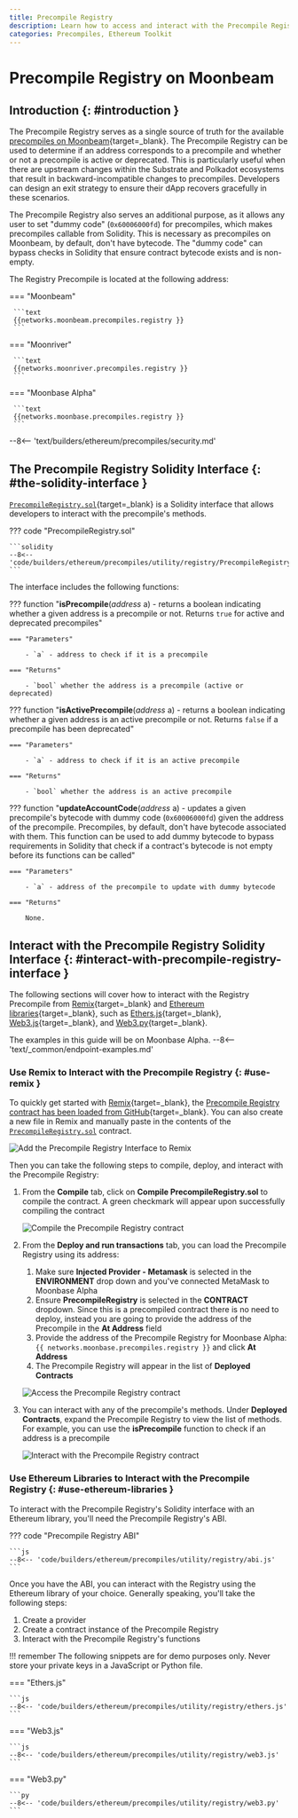 ```yaml
---
title: Precompile Registry
description: Learn how to access and interact with the Precompile Registry on Moonbeam, which can be used to check if a given address is a precompile and if it is supported.
categories: Precompiles, Ethereum Toolkit
---
```


# Precompile Registry on Moonbeam

## Introduction {: #introduction }

The Precompile Registry serves as a single source of truth for the available [precompiles on Moonbeam](/builders/ethereum/precompiles/overview/){target=\_blank}. The Precompile Registry can be used to determine if an address corresponds to a precompile and whether or not a precompile is active or deprecated. This is particularly useful when there are upstream changes within the Substrate and Polkadot ecosystems that result in backward-incompatible changes to precompiles. Developers can design an exit strategy to ensure their dApp recovers gracefully in these scenarios.

The Precompile Registry also serves an additional purpose, as it allows any user to set "dummy code" (`0x60006000fd`) for precompiles, which makes precompiles callable from Solidity. This is necessary as precompiles on Moonbeam, by default, don't have bytecode. The "dummy code" can bypass checks in Solidity that ensure contract bytecode exists and is non-empty.

The Registry Precompile is located at the following address:

=== "Moonbeam"

     ```text
     {{networks.moonbeam.precompiles.registry }}
     ```

=== "Moonriver"

     ```text
     {{networks.moonriver.precompiles.registry }}
     ```

=== "Moonbase Alpha"

     ```text
     {{networks.moonbase.precompiles.registry }}
     ```

--8<-- 'text/builders/ethereum/precompiles/security.md'

## The Precompile Registry Solidity Interface {: #the-solidity-interface }

[`PrecompileRegistry.sol`](https://github.com/moonbeam-foundation/moonbeam/blob/master/precompiles/precompile-registry/PrecompileRegistry.sol){target=\_blank} is a Solidity interface that allows developers to interact with the precompile's methods.

??? code "PrecompileRegistry.sol"

    ```solidity
    --8<-- 'code/builders/ethereum/precompiles/utility/registry/PrecompileRegistry.sol'
    ```

The interface includes the following functions:

??? function "**isPrecompile**(*address* a) - returns a boolean indicating whether a given address is a precompile or not. Returns `true` for active and deprecated precompiles"

    === "Parameters"

        - `a` - address to check if it is a precompile

    === "Returns"

        - `bool` whether the address is a precompile (active or deprecated)

??? function "**isActivePrecompile**(*address* a) - returns a boolean indicating whether a given address is an active precompile or not. Returns `false` if a precompile has been deprecated"

    === "Parameters"

        - `a` - address to check if it is an active precompile

    === "Returns"

        - `bool` whether the address is an active precompile

??? function "**updateAccountCode**(*address* a) - updates a given precompile's bytecode with dummy code (`0x60006000fd`) given the address of the precompile. Precompiles, by default, don't have bytecode associated with them. This function can be used to add dummy bytecode to bypass requirements in Solidity that check if a contract's bytecode is not empty before its functions can be called"

    === "Parameters"

        - `a` - address of the precompile to update with dummy bytecode

    === "Returns"

        None.

## Interact with the Precompile Registry Solidity Interface {: #interact-with-precompile-registry-interface }

The following sections will cover how to interact with the Registry Precompile from [Remix](/builders/ethereum/dev-env/remix/){target=\_blank} and [Ethereum libraries](/builders/ethereum/libraries/){target=\_blank}, such as [Ethers.js](/builders/ethereum/libraries/ethersjs/){target=\_blank}, [Web3.js](/builders/ethereum/libraries/web3js/){target=\_blank}, and [Web3.py](/builders/ethereum/libraries/web3py/){target=\_blank}.

The examples in this guide will be on Moonbase Alpha.
--8<-- 'text/_common/endpoint-examples.md'

### Use Remix to Interact with the Precompile Registry {: #use-remix }

To quickly get started with [Remix](/builders/ethereum/dev-env/remix/){target=\_blank}, the [Precompile Registry contract has been loaded from GitHub](https://remix.ethereum.org/#url=https://github.com/moonbeam-foundation/moonbeam/blob/master/precompiles/precompile-registry/PrecompileRegistry.sol){target=\_blank}. You can also create a new file in Remix and manually paste in the contents of the [`PrecompileRegistry.sol`](#the-solidity-interface) contract.

![Add the Precompile Registry Interface to Remix](/images/builders/ethereum/precompiles/utility/registry/registry-1.webp)

Then you can take the following steps to compile, deploy, and interact with the Precompile Registry:

1. From the **Compile** tab, click on **Compile PrecompileRegistry.sol** to compile the contract.  A green checkmark will appear upon successfully compiling the contract

    ![Compile the Precompile Registry contract](/images/builders/ethereum/precompiles/utility/registry/registry-2.webp)

2. From the **Deploy and run transactions** tab, you can load the Precompile Registry using its address:

    1. Make sure **Injected Provider - Metamask** is selected in the **ENVIRONMENT** drop down and you've connected MetaMask to Moonbase Alpha
    2. Ensure **PrecompileRegistry** is selected in the **CONTRACT** dropdown. Since this is a precompiled contract there is no need to deploy, instead you are going to provide the address of the Precompile in the **At Address** field
    3. Provide the address of the Precompile Registry for Moonbase Alpha: `{{ networks.moonbase.precompiles.registry }}` and click **At Address**
    4. The Precompile Registry will appear in the list of **Deployed Contracts**

    ![Access the Precompile Registry contract](/images/builders/ethereum/precompiles/utility/registry/registry-3.webp)

3. You can interact with any of the precompile's methods. Under **Deployed Contracts**, expand the Precompile Registry to view the list of methods. For example, you can use the **isPrecompile** function to check if an address is a precompile

    ![Interact with the Precompile Registry contract](/images/builders/ethereum/precompiles/utility/registry/registry-4.webp)

### Use Ethereum Libraries to Interact with the Precompile Registry {: #use-ethereum-libraries }

To interact with the Precompile Registry's Solidity interface with an Ethereum library, you'll need the Precompile Registry's ABI.

??? code "Precompile Registry ABI"

    ```js
    --8<-- 'code/builders/ethereum/precompiles/utility/registry/abi.js'
    ```

Once you have the ABI, you can interact with the Registry using the Ethereum library of your choice. Generally speaking, you'll take the following steps:

1. Create a provider
2. Create a contract instance of the Precompile Registry
3. Interact with the Precompile Registry's functions

!!! remember
    The following snippets are for demo purposes only. Never store your private keys in a JavaScript or Python file.

=== "Ethers.js"

    ```js
    --8<-- 'code/builders/ethereum/precompiles/utility/registry/ethers.js'
    ```

=== "Web3.js"

    ```js
    --8<-- 'code/builders/ethereum/precompiles/utility/registry/web3.js'
    ```

=== "Web3.py"

    ```py
    --8<-- 'code/builders/ethereum/precompiles/utility/registry/web3.py'
    ```
